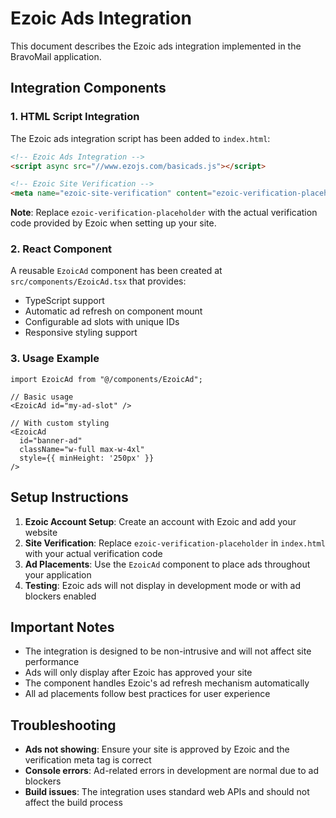 # Ezoic Ads Integration

This document describes the Ezoic ads integration implemented in the BravoMail application.

## Integration Components

### 1. HTML Script Integration

The Ezoic ads integration script has been added to `index.html`:

```html
<!-- Ezoic Ads Integration -->
<script async src="//www.ezojs.com/basicads.js"></script>

<!-- Ezoic Site Verification -->
<meta name="ezoic-site-verification" content="ezoic-verification-placeholder" />
```

**Note**: Replace `ezoic-verification-placeholder` with the actual verification code provided by Ezoic when setting up your site.

### 2. React Component

A reusable `EzoicAd` component has been created at `src/components/EzoicAd.tsx` that provides:

- TypeScript support
- Automatic ad refresh on component mount
- Configurable ad slots with unique IDs
- Responsive styling support

### 3. Usage Example

```tsx
import EzoicAd from "@/components/EzoicAd";

// Basic usage
<EzoicAd id="my-ad-slot" />

// With custom styling
<EzoicAd 
  id="banner-ad" 
  className="w-full max-w-4xl"
  style={{ minHeight: '250px' }}
/>
```

## Setup Instructions

1. **Ezoic Account Setup**: Create an account with Ezoic and add your website
2. **Site Verification**: Replace `ezoic-verification-placeholder` in `index.html` with your actual verification code
3. **Ad Placements**: Use the `EzoicAd` component to place ads throughout your application
4. **Testing**: Ezoic ads will not display in development mode or with ad blockers enabled

## Important Notes

- The integration is designed to be non-intrusive and will not affect site performance
- Ads will only display after Ezoic has approved your site
- The component handles Ezoic's ad refresh mechanism automatically
- All ad placements follow best practices for user experience

## Troubleshooting

- **Ads not showing**: Ensure your site is approved by Ezoic and the verification meta tag is correct
- **Console errors**: Ad-related errors in development are normal due to ad blockers
- **Build issues**: The integration uses standard web APIs and should not affect the build process